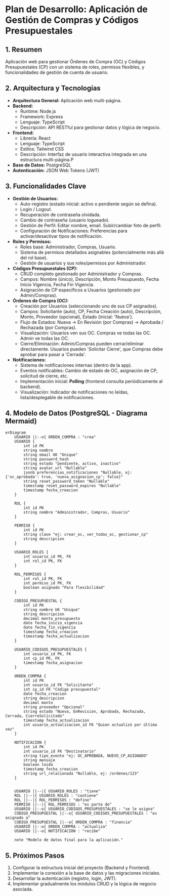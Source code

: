 # Plan de Desarrollo: Aplicación de Gestión de Compras y Códigos Presupuestales

## 1. Resumen

Aplicación web para gestionar Órdenes de Compra (OC) y Códigos Presupuestales (CP) con un sistema de roles, permisos flexibles, y funcionalidades de gestión de cuenta de usuario.

## 2. Arquitectura y Tecnologías

*   **Arquitectura General:** Aplicación web multi-página.
*   **Backend:**
    *   Runtime: Node.js
    *   Framework: Express
    *   Lenguaje: TypeScript
    *   Descripción: API RESTful para gestionar datos y lógica de negocio.
*   **Frontend:**
    *   Librería: React
    *   Lenguaje: TypeScript
    *   Estilos: Tailwind CSS
    *   Descripción: Interfaz de usuario interactiva integrada en una estructura multi-página.P
*   **Base de Datos:** PostgreSQL
*   **Autenticación:** JSON Web Tokens (JWT)

## 3. Funcionalidades Clave

*   **Gestión de Usuarios:**
    *   Auto-registro (estado inicial: activo o pendiente según se defina).
    *   Login / Logout.
    *   Recuperación de contraseña olvidada.
    *   Cambio de contraseña (usuario logueado).
    *   Gestión de Perfil: Editar nombre, email. Subir/cambiar foto de perfil.
    *   Configuración de Notificaciones: Preferencias para activar/desactivar tipos de notificación.
*   **Roles y Permisos:**
    *   Roles base: Administrador, Compras, Usuario.
    *   Sistema de permisos detallados asignables (potencialmente más allá del rol base).
    *   Gestión de usuarios y sus roles/permisos por Administrador.
*   **Códigos Presupuestales (CP):**
    *   CRUD completo gestionado por Administrador y Compras.
    *   Campos: Nombre (único), Descripción, Monto Presupuesto, Fecha Inicio Vigencia, Fecha Fin Vigencia.
    *   Asignación de CP específicos a Usuarios (gestionado por Admin/Compras).
*   **Órdenes de Compra (OC):**
    *   Creación por Usuarios (seleccionando uno de sus CP asignados).
    *   Campos: Solicitante (auto), CP, Fecha Creación (auto), Descripción, Monto, Proveedor (opcional), Estado (inicial: 'Nueva').
    *   Flujo de Estados: Nueva -> En Revisión (por Compras) -> Aprobada / Rechazada (por Compras).
    *   Visualización: Usuarios ven sus OC. Compras ve todas las OC. Admin ve todas las OC.
    *   Cierre/Eliminación: Admin/Compras pueden cerrar/eliminar directamente. Usuarios pueden 'Solicitar Cierre', que Compras debe aprobar para pasar a 'Cerrada'.
*   **Notificaciones:**
    *   Sistema de notificaciones internas (dentro de la app).
    *   Eventos notificables: Cambio de estado de OC, asignación de CP, solicitud de cierre, etc.
    *   Implementación inicial: **Polling** (frontend consulta periódicamente al backend).
    *   Visualización: Indicador de notificaciones no leídas, lista/desplegable de notificaciones.

## 4. Modelo de Datos (PostgreSQL - Diagrama Mermaid)

```mermaid
erDiagram
    USUARIO ||--o{ ORDEN_COMPRA : "crea"
    USUARIO {
        int id PK
        string nombre
        string email UK "Unique"
        string password_hash
        string estado "pendiente, activo, inactivo"
        string avatar_url "Nullable"
        jsonb preferencias_notificaciones "Nullable, ej: {'oc_aprobada': true, 'nueva_asignacion_cp': false}"
        string reset_password_token "Nullable"
        timestamp reset_password_expires "Nullable"
        timestamp fecha_creacion
    }

    ROL {
        int id PK
        string nombre "Administrador, Compras, Usuario"
    }

    PERMISO {
        int id PK
        string clave "ej: crear_oc, ver_todas_oc, gestionar_cp"
        string descripcion
    }

    USUARIO_ROLES {
        int usuario_id PK, FK
        int rol_id PK, FK
    }

    ROL_PERMISOS {
        int rol_id PK, FK
        int permiso_id PK, FK
        boolean asignado "Para flexibilidad"
    }

    CODIGO_PRESUPUESTAL {
        int id PK
        string nombre UK "Unique"
        string descripcion
        decimal monto_presupuesto
        date fecha_inicio_vigencia
        date fecha_fin_vigencia
        timestamp fecha_creacion
        timestamp fecha_actualizacion
    }

    USUARIO_CODIGOS_PRESUPUESTALES {
        int usuario_id PK, FK
        int cp_id PK, FK
        timestamp fecha_asignacion
    }

    ORDEN_COMPRA {
        int id PK
        int usuario_id FK "Solicitante"
        int cp_id FK "Código presupuestal"
        date fecha_creacion
        string descripcion
        decimal monto
        string proveedor "Opcional"
        string estado "Nueva, EnRevision, Aprobada, Rechazada, Cerrada, CierreSolicitado"
        timestamp fecha_actualizacion
        int usuario_actualizacion_id FK "Quien actualizó por última vez"
    }

    NOTIFICACION {
        int id PK
        int usuario_id FK "Destinatario"
        string tipo_evento "ej: OC_APROBADA, NUEVO_CP_ASIGNADO"
        string mensaje
        boolean leida
        timestamp fecha_creacion
        string url_relacionada "Nullable, ej: /ordenes/123"
    }


    USUARIO ||--|{ USUARIO_ROLES : "tiene"
    ROL ||--|{ USUARIO_ROLES : "contiene"
    ROL ||--|{ ROL_PERMISOS : "define"
    PERMISO ||--|{ ROL_PERMISOS : "es parte de"
    USUARIO ||--o{ USUARIO_CODIGOS_PRESUPUESTALES : "se le asigna"
    CODIGO_PRESUPUESTAL ||--o{ USUARIO_CODIGOS_PRESUPUESTALES : "es asignado a"
    CODIGO_PRESUPUESTAL ||--o{ ORDEN_COMPRA : "financia"
    USUARIO ||--o{ ORDEN_COMPRA : "actualiza"
    USUARIO ||--o{ NOTIFICACION : "recibe"

    note "Modelo de datos final para la aplicación."
```

## 5. Próximos Pasos

1.  Configurar la estructura inicial del proyecto (Backend y Frontend).
2.  Implementar la conexión a la base de datos y las migraciones iniciales.
3.  Desarrollar la autenticación (registro, login, JWT).
4.  Implementar gradualmente los módulos CRUD y la lógica de negocio asociada.